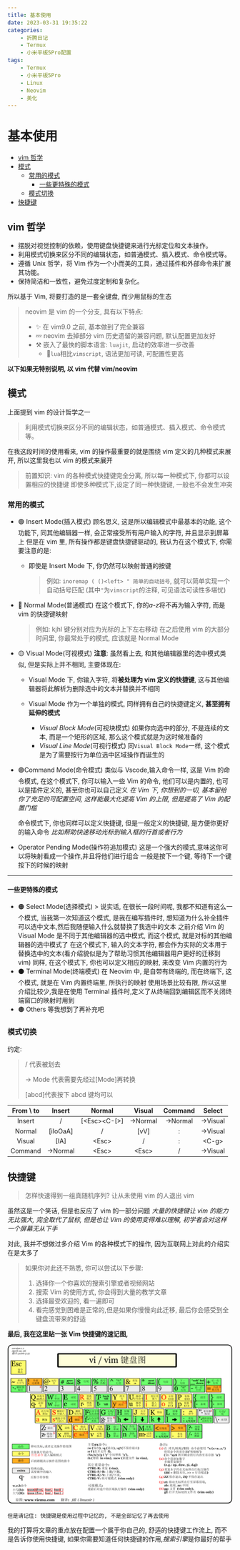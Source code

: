 ```yaml
---
title: 基本使用
date: 2023-03-31 19:35:22
categories:
    - 折腾日记
    - Termux
    - 小米平板5Pro配置
tags:
    - Termux
    - 小米平板5Pro
    - Linux
    - Neovim
    - 美化
---
```


# 基本使用

-   [vim 哲学](基本使用.md#vim-哲学)
-   [模式](基本使用.md#模式)
    -   [常用的模式](基本使用.md#常用的模式)
        -   [一些更特殊的模式](基本使用.md#一些更特殊的模式)
    -   [模式切换](基本使用.md#模式切换)
-   [快捷键](基本使用.md#快捷键)

## vim 哲学

-   摆脱对视觉控制的依赖，使用键盘快捷键来进行光标定位和文本操作。
-   利用模式切换来区分不同的编辑状态，如普通模式、插入模式、命令模式等。
-   遵循 Unix 哲学，将 Vim 作为一个小而美的工具，通过插件和外部命令来扩展其功能。
-   保持简洁和一致性，避免过度定制和复杂化。

所以基于 Vim, 将要打造的是一套全键盘, 而少用鼠标的生态

> neovim 是 vim 的一个分支, 具有以下特点:
>
> -   ✨ 在 vim9.0 之前, 基本做到了完全兼容
> -   💤 neovim 去掉部分 vim 历史遗留的兼容问题, 默认配置更加友好
> -   ⚒️ 嵌入了最快的脚本语言: `luajit`, 启动的效率进一步改善
>     -   🔅`lua`相比`vimscript`, 语法更加可读, 可配置性更高

**以下如果无特别说明, 以 vim 代替 vim/neovim**

## 模式

上面提到 vim 的设计哲学之一

> 利用模式切换来区分不同的编辑状态，如普通模式、插入模式、命令模式等。

在我这段时间的使用看来, vim 的操作最重要的就是围绕 vim 定义的几种模式来展开, 所以这里我也以 vim 的模式来展开

> 前置知识: vim 的各种模式快捷键完全分离, 所以每一种模式下, 你都可以设置相应的快捷键 即使多种模式下,设定了同一种快捷键, 一般也不会发生冲突

### 常用的模式

-   🟢 Insert Mode(插入模式) 顾名思义, 这是所以编辑模式中最基本的功能, 这个功能下, 同其他编辑器一样, 会正常接受所有用户输入的字符, 并且显示到屏幕上 但是在 vim 里, 所有操作都是键盘快捷键驱动的, 我认为在这个模式下, 你需要注意的是:

    -   即使是 Insert Mode 下, 你仍然可以映射普通的按键

        > 例如: `inoremap ( ()<left> " 简单的自动括号`, 就可以简单实现一个自动括号匹配 (其中`"`为`vimscript`的注释, 可见语法可读性多堪忧)

-   🔵 Normal Mode(普通模式) 在这个模式下, 你的*a-z*将不再为输入字符, 而是 vim 的快捷键映射

    > 例如: kjhl 键分别对应为光标的上下左右移动 在之后使用 vim 的大部分时间里, 你最常处于的模式, 应该就是 Normal Mode

-   🟡 Visual Mode(可视模式) **注意**: 虽然看上去, 和其他编辑器里的选中模式类似, 但是实际上并不相同, 主要体现在:

    -   Visual Mode 下, 你输入字符, 将**被处理为 vim 定义的快捷键**, 这与其他编辑器将此解析为删除选中的文本并替换并不相同

    -   Visual Mode 作为一个单独的模式, 同样拥有自己的快捷键定义, **甚至拥有延伸的模式**
        -   _Visual Block Mode_(可视块模式) 如果你向选中的部分, 不是连续的文本, 而是一个矩形的区域, 那么这个模式就是为这时候准备的
        -   _Visual Line Mode_(可视行模式) 同`Visual Block Mode`一样, 这个模式是为了需要按行为单位选中区域操作而诞生的

-   🟣Command Mode(命令模式) 类似与 Vscode,输入命令一样, 这是 Vim 的命令模式, 在这个模式下, 你可以输入一些 Vim 的命令, 他们可以是内置的, 也可以是插件定义的, 甚至你也可以自己定义 _在 Vim 下, 你想到的一切, 基本留给你了充足的可配置空间, 这样能最大化提高 Vim 的上限, 但是提高了 Vim 的配置门槛_

    命令模式下, 你也同样可以定义快捷键, 但是一般定义的快捷键, 是方便你更好的输入命令 _比如帮助快速移动光标到输入框的行首或者行为_

-   Operator Pending Mode(操作符追加模式) 这是一个强大的模式,意味这你可以将映射看成一个操作,并且将他们进行组合 一般是按下一个键, 等待下一个键按下的时候的映射

---

#### 一些更特殊的模式

-   🟠 Select Mode(选择模式) > 说实话, 在很长一段时间呢, 我都不知道有这么一个模式, 当我第一次知道这个模式, 是我在编写插件时, 想知道为什么补全插件可以选中文本,然后我随便输入什么就替换了我选中的文本 之前介绍 Vim 的 Visual Mode 是不同于其他编辑器的选中模式, 而这个模式, 就是对标的其他编辑器的选中模式了 在这个模式下, 输入的文本字符, 都会作为实际的文本用于替换选中的文本(看介绍貌似是为了帮助习惯其他编辑器用户更好的迁移到 vim) 同样, 在这个模式下, 你也可以定义相应的映射, 来改变 Vim 内置的行为
-   ⚫ Terminal Mode(终端模式) 在 Neovim 中, 是自带有终端的, 而在终端下, 这个模式, 就是在 Vim 内置终端里, 所执行的映射 使用场景比较有限, 所以这里介绍比较少,我是在使用 Terminal 插件时,定义了从终端回到编辑区而不关闭终端窗口的映射时用到
-   🟤 Others 等我想到了再补充吧

### 模式切换

约定:

> / 代表被划去
>
> \-> Mode 代表需要先经过\[Mode]再转换
>
> \[abcd]代表按下 abcd 键均可以

| From \ to |  Insert   |      Normal      |  Visual  | Command  |  Select  |
| :-------: | :-------: | :--------------: | :------: | :------: | :------: |
|  Insert   |     /     | \[\<Esc>\<C-\[>] | ->Normal | ->Normal | ->Visual |
|  Normal   | \[iIoOaA] |        /         |  \[vV]   |    :     | ->Visual |
|  Visual   |   \[IA]   |      \<Esc>      |    /     |    :     |  \<C-g>  |
|  Command  | ->Normal  |      \<Esc>      |  \<Esc>  |    /     | ->Visual |

## 快捷键

> 怎样快速得到一组真随机序列? 让从未使用 vim 的人退出 vim

虽然这是一个笑话, 但是也反应了 vim 的一部分问题 _大量的快捷键让 vim 的能力无比强大, 完全取代了鼠标, 但是也让 Vim 的使用变得难以理解, 初学者会对这样一个屏幕无从下手_

对此, 我并不想做过多介绍 Vim 的各种模式下的操作, 因为互联网上对此的介绍实在是太多了

> 如果你对此还不熟悉, 你可以尝试以下步骤:
>
> 1. 选择你一个你喜欢的搜索引擎或者视频网站
> 2. 搜索 Vim 的使用方式, 你会得到大量的教学文章
> 3. 选择最受欢迎的, 看一遍即可
> 4. 看完感觉到困难是正常的,但是如果你慢慢向此迁移, 最后你会感受到全键盘流带来的舒适

**最后, 我在这里贴一张 Vim 快捷键的速记图,**

![](/images/Pasted%20image%2020230225152029.png)

```
但是请记住: 快捷键是使用过程中记忆的, 不是全部记忆了再去使用
```

我的打算将文章的重点放在配置一个属于你自己的, 舒适的快捷键工作流上, 而不是告诉你使用快捷键, 如果你需要知道任何快捷键的作用,*搜索引擎*是你最好的帮手

